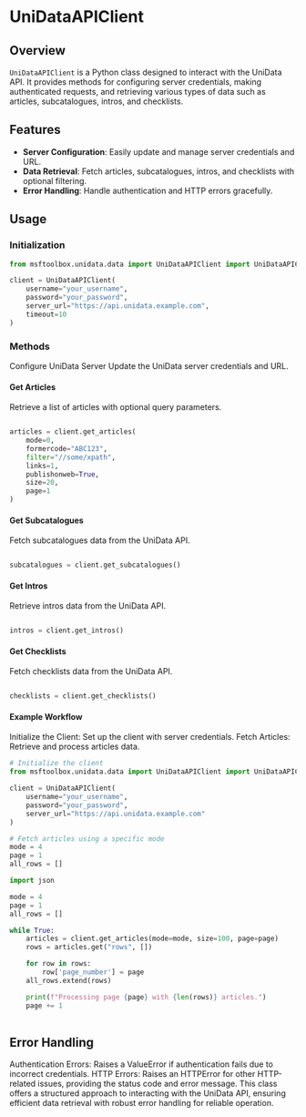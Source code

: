 # UniDataAPIClient

## Overview

`UniDataAPIClient` is a Python class designed to interact with the UniData API. It provides methods for configuring server credentials, making authenticated requests, and retrieving various types of data such as articles, subcatalogues, intros, and checklists.

## Features

- **Server Configuration**: Easily update and manage server credentials and URL.
- **Data Retrieval**: Fetch articles, subcatalogues, intros, and checklists with optional filtering.
- **Error Handling**: Handle authentication and HTTP errors gracefully.

## Usage

### Initialization

```python
from msftoolbox.unidata.data import UniDataAPIClient import UniDataAPIClient

client = UniDataAPIClient(
    username="your_username",
    password="your_password",
    server_url="https://api.unidata.example.com",
    timeout=10
)
```

### Methods
Configure UniData Server
Update the UniData server credentials and URL.

#### Get Articles
Retrieve a list of articles with optional query parameters.

```python

articles = client.get_articles(
    mode=0,
    formercode="ABC123",
    filter="//some/xpath",
    links=1,
    publishonweb=True,
    size=20,
    page=1
)
```

#### Get Subcatalogues
Fetch subcatalogues data from the UniData API.

``` python

subcatalogues = client.get_subcatalogues()
```

#### Get Intros
Retrieve intros data from the UniData API.

``` python

intros = client.get_intros()
```
#### Get Checklists
Fetch checklists data from the UniData API.

``` python

checklists = client.get_checklists()
```

#### Example Workflow
Initialize the Client: Set up the client with server credentials.
Fetch Articles: Retrieve and process articles data.

``` python
# Initialize the client
from msftoolbox.unidata.data import UniDataAPIClient import UniDataAPIClient

client = UniDataAPIClient(
    username="your_username",
    password="your_password",
    server_url="https://api.unidata.example.com"
)

# Fetch articles using a specific mode
mode = 4
page = 1
all_rows = []

import json

mode = 4
page = 1
all_rows = []

while True:
    articles = client.get_articles(mode=mode, size=100, page=page)
    rows = articles.get("rows", [])

    for row in rows:
        row['page_number'] = page
    all_rows.extend(rows)

    print(f"Processing page {page} with {len(rows)} articles.")
    page += 1
    
```

## Error Handling
Authentication Errors: Raises a ValueError if authentication fails due to incorrect credentials.
HTTP Errors: Raises an HTTPError for other HTTP-related issues, providing the status code and error message.
This class offers a structured approach to interacting with the UniData API, ensuring efficient data retrieval with robust error handling for reliable operation.